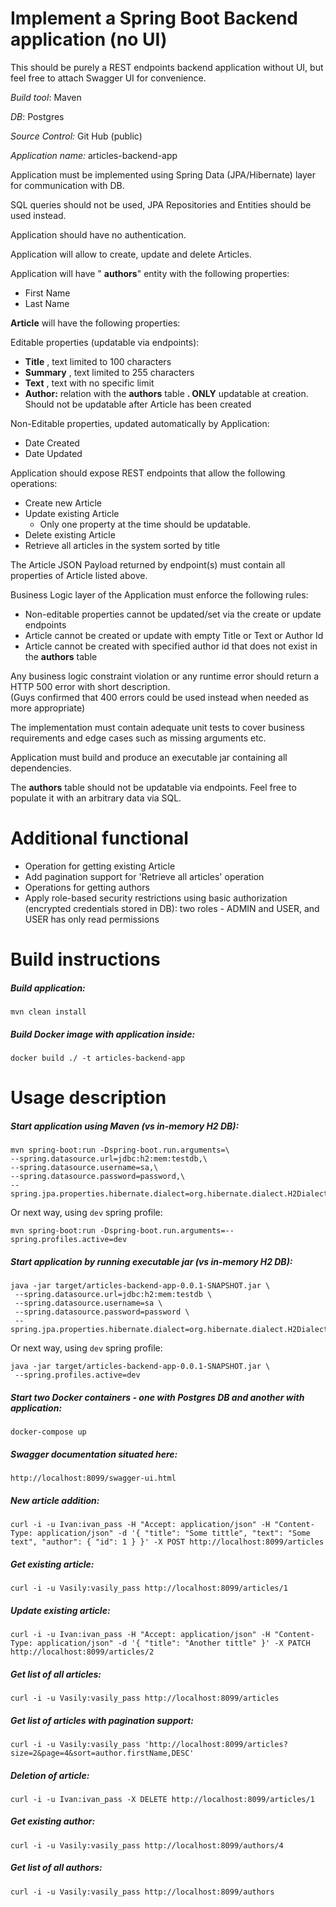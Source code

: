 # Implement a Spring Boot Backend application (no UI)

This should be purely a REST endpoints backend application without UI, but feel free to attach Swagger UI for convenience.

_Build tool_: Maven

_DB_: Postgres

_Source Control:_ Git Hub (public)

_Application name:_ articles-backend-app

Application must be implemented using Spring Data (JPA/Hibernate) layer for communication with DB.

SQL queries should not be used, JPA Repositories and Entities should be used instead.

Application should have no authentication.

Application will allow to create, update and delete Articles.

Application will have &quot; **authors**&quot; entity with the following properties:

- First Name
- Last Name

**Article** will have the following properties:

Editable properties (updatable via endpoints):

- **Title** , text limited to 100 characters
- **Summary** , text limited to 255 characters
- **Text** , text with no specific limit
- **Author:** relation with the **authors** table **. ONLY** updatable at creation. Should not be updatable after Article has been created

Non-Editable properties, updated automatically by Application:

- Date Created
- Date Updated


Application should expose REST endpoints that allow the following operations:

- Create new Article
- Update existing Article
  - Only one property at the time should be updatable.
- Delete existing Article
- Retrieve all articles in the system sorted by title

The Article JSON Payload returned by endpoint(s) must contain all properties of Article listed above.

 Business Logic layer of the Application must enforce the following rules:

- Non-editable properties cannot be updated/set via the create or update endpoints
- Article cannot be created or update with empty Title or Text or Author Id
- Article cannot be created with specified author id that does not exist in the **authors** table

Any business logic constraint violation or any runtime error should return a HTTP 500 error with short description.  
(Guys confirmed that 400 errors could be used instead when needed as more appropriate)

The implementation must contain adequate unit tests to cover business requirements and edge cases such as missing arguments etc.

Application must build and produce an executable jar containing all dependencies.

The **authors** table should not be updatable via endpoints. Feel free to populate it with an arbitrary data via SQL.

# Additional functional
- Operation for getting existing Article
- Add pagination support for 'Retrieve all articles' operation
- Operations for getting authors
- Apply role-based security restrictions using basic authorization (encrypted credentials stored in DB): two roles - 
ADMIN and USER, and USER has only read permissions

# Build instructions

##### Build application:
    mvn clean install

##### Build Docker image with application inside:
    docker build ./ -t articles-backend-app

# Usage description

##### Start application using Maven (vs in-memory H2 DB):
    mvn spring-boot:run -Dspring-boot.run.arguments=\
    --spring.datasource.url=jdbc:h2:mem:testdb,\
    --spring.datasource.username=sa,\
    --spring.datasource.password=password,\
    --spring.jpa.properties.hibernate.dialect=org.hibernate.dialect.H2Dialect

Or next way, using `dev` spring profile:

    mvn spring-boot:run -Dspring-boot.run.arguments=--spring.profiles.active=dev

##### Start application by running executable jar (vs in-memory H2 DB):
    java -jar target/articles-backend-app-0.0.1-SNAPSHOT.jar \
     --spring.datasource.url=jdbc:h2:mem:testdb \
     --spring.datasource.username=sa \
     --spring.datasource.password=password \
     --spring.jpa.properties.hibernate.dialect=org.hibernate.dialect.H2Dialect

Or next way, using `dev` spring profile:

    java -jar target/articles-backend-app-0.0.1-SNAPSHOT.jar \
     --spring.profiles.active=dev

##### Start two Docker containers - one with Postgres DB and another with application:
    docker-compose up

##### Swagger documentation situated here:
    http://localhost:8099/swagger-ui.html

##### New article addition:
    curl -i -u Ivan:ivan_pass -H "Accept: application/json" -H "Content-Type: application/json" -d '{ "title": "Some tittle", "text": "Some text", "author": { "id": 1 } }' -X POST http://localhost:8099/articles

##### Get existing article:
    curl -i -u Vasily:vasily_pass http://localhost:8099/articles/1

##### Update existing article:
    curl -i -u Ivan:ivan_pass -H "Accept: application/json" -H "Content-Type: application/json" -d '{ "title": "Another tittle" }' -X PATCH http://localhost:8099/articles/2

##### Get list of all articles:
    curl -i -u Vasily:vasily_pass http://localhost:8099/articles

##### Get list of articles with pagination support:
    curl -i -u Vasily:vasily_pass 'http://localhost:8099/articles?size=2&page=4&sort=author.firstName,DESC'

##### Deletion of article:
    curl -i -u Ivan:ivan_pass -X DELETE http://localhost:8099/articles/1

##### Get existing author:
    curl -i -u Vasily:vasily_pass http://localhost:8099/authors/4

##### Get list of all authors:
    curl -i -u Vasily:vasily_pass http://localhost:8099/authors
